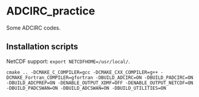 # ADCIRC_practice
Some ADCIRC codes.

## Installation scripts
NetCDF support: `export NETCDFHOME=/usr/local/`.

`cmake .. -DCMAKE_C_COMPILER=gcc -DCMAKE_CXX_COMPILER=g++ -DCMAKE_Fortran_COMPILER=gfortran -DBUILD_ADCIRC=ON -DBUILD_PADCIRC=ON -DBUILD_ADCPREP=ON -DENABLE_OUTPUT_XDMF=OFF -DENABLE_OUTPUT_NETCDF=ON -DBUILD_PADCSWAN=ON -DBUILD_ADCSWAN=ON -DBUILD_UTILITIES=ON`
